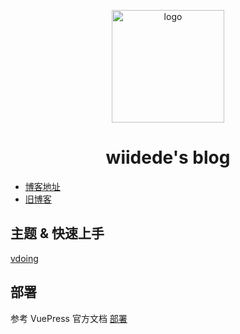 <p align="center"><a href="https://wiidede.github.io/" target="_blank" rel="noopener noreferrer"><img width="180" src="https://cdn.jsdelivr.net/gh/wiidede/wiidede.github.io@master/docs/.vuepress/public/img/dede-logo.png" alt="logo"></a></p>

<h1 align="center">wiidede's blog</h1>

* [博客地址](https://wiidede.github.io/)
* [旧博客](https://wiidede.github.io/wiidede-hexo-blog/)

## 主题 & 快速上手

[vdoing](https://github.com/xugaoyi/vuepress-theme-vdoing)

## 部署

参考 VuePress 官方文档 [部署](https://vuepress.vuejs.org/zh/guide/deploy.html#github-pages)
